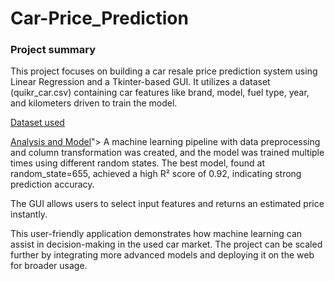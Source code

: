 # Car-Price_Prediction
### Project summary
This project focuses on building a car resale price prediction system using Linear Regression and a Tkinter-based GUI. It utilizes a dataset (quikr_car.csv) containing car features like brand, model, fuel type, year, and kilometers driven to train the model.

<a href="https://github.com/Bhumika1808/Car-Price_Prediction/blob/main/quikr_car.csv"> Dataset used</a>

<a href="https://github.com/Bhumika1808/Car-Price_Prediction/blob/main/quikr_car.csv"> Analysis and Model</a>">
A machine learning pipeline with data preprocessing and column transformation was created, and the model was trained multiple times using different random states. The best model, found at random_state=655, achieved a high R² score of 0.92, indicating strong prediction accuracy.

The GUI allows users to select input features and returns an estimated price instantly.

This user-friendly application demonstrates how machine learning can assist in decision-making in the used car market. The project can be scaled further by integrating more advanced models and deploying it on the web for broader usage.
